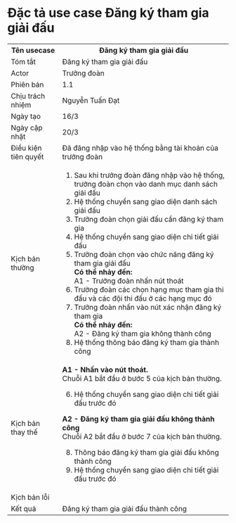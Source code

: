 # Đặc tả use case Đăng ký tham gia giải đấu

<table>
    <tr>
        <th>Tên usecase</th>
        <th>Đăng ký tham gia giải đấu</th>
    </tr>
    <tr>
        <td>Tóm tắt</td>
        <td>Đăng ký tham gia giải đấu</td>
    </tr>
    <tr>
        <td>Actor</td>
        <td>Trưởng đoàn</td>
    </tr>
    <tr>
        <td>Phiên bản</td>
        <td>1.1</td>
    </tr>
    <tr>
        <td>Chịu trách nhiệm</td>
        <td>Nguyễn Tuấn Đạt</td>
    </tr>
    <tr>
        <td>Ngày tạo</td>
        <td>16/3</td>
    </tr>
    <tr>
        <td>Ngày cập nhật</td>
        <td>20/3</td>
    </tr>
    <tr>
        <td>Điều kiện tiên quyết</td>
        <td>Đã đăng nhập vào hệ thống bằng tài khoản của trưởng đoàn</td>
    </tr>
    <tr>
        <td>Kịch bản thường</td>
        <td>
            <ol type="1">
                <li>Sau khi trưởng đoàn đăng nhập vào hệ thống, trưởng đoàn chọn vào danh mục danh sách giải đấu</li>
                <li>Hệ thống chuyển sang giao diện danh sách giải đấu</li>
                <li>Trưởng đoàn chọn giải đấu cần đăng ký tham gia</li>
                <li>Hệ thống chuyển sang giao diện chi tiết giải đấu</li>
                <li>Trưởng đoàn chọn vào chức năng đăng ký tham gia giải đấu</li>
                    <b>Có thể nhảy đến:</b></br>
                    A1 - Trưởng đoàn nhấn nút thoát
                <li>Trưởng đoàn các chọn hạng mục tham gia thi đấu và các đội thi đấu ở các hạng mục đó</li>
                <li>Trưởng đoàn nhấn vào nút xác nhận đăng ký tham gia</li>
                    <b>Có thể nhảy đến:</b></br>
                    A2 - Đăng ký tham gia không thành công
                </li>
                <li>Hệ thống thông báo đăng ký tham gia thành công</li>
            </ol>
        </td>
    </tr>
    <tr>
     <td>Kịch bản thay thế</td>
        <td>
            <b>A1 - Nhấn vào nút thoát.</b></br>
            Chuỗi A1 bắt đầu ở bước 5 của kịch bản thường.
            <ol type="1" start="6">
                <li>Hệ thống chuyển sang giao diện chi tiết giải đấu trước đó</li>
            </ol>
            <b>A2 - Đăng ký tham gia giải đấu không thành công</b></br>
            Chuỗi A2 bắt đầu ở bước 7 của kịch bản thường.</br>
            <ol type="1" start="8">
                <li>Thông báo đăng ký tham gia giải đấu không thành công</li>
                  <li>Hệ thống chuyển sang giao diện chi tiết giải đấu trước đó</li>
            </ol>
        </td>
    </tr>
    <tr>
        <td>Kịch bản lỗi</td>
        <td></td>
    </tr>
    <tr>
        <td>Kết quả</td>
        <td>Đăng ký tham gia giải đấu thành công</td>
    </tr>
</table>
